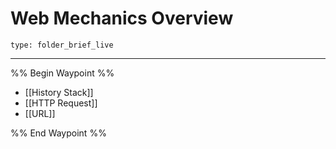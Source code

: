 # Web Mechanics Overview
 
```ccard
type: folder_brief_live
```
 

---

%% Begin Waypoint %%
- [[History Stack]]
- [[HTTP Request]]
- [[URL]]

%% End Waypoint %%